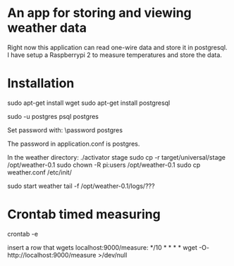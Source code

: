 An app for storing and viewing weather data
===========================================

Right now this application can read one-wire data and store it in postgresql.
I have setup a Raspberrypi 2 to measure temperatures and store the data.

Installation
============

sudo apt-get install wget
sudo apt-get install postgresql

sudo -u postgres psql postgres

Set password with:
\password postgres

The password in application.conf is postgres.

In the weather directory:
./activator stage
sudo cp -r target/universal/stage /opt/weather-0.1
sudo chown -R pi:users /opt/weather-0.1
sudo cp weather.conf /etc/init/

sudo start weather
tail -f /opt/weather-0.1/logs/???

Crontab timed measuring
=======================
crontab -e

insert a row that wgets localhost:9000/measure:
*/10 * * * *   wget -O- http://localhost:9000/measure >/dev/null
